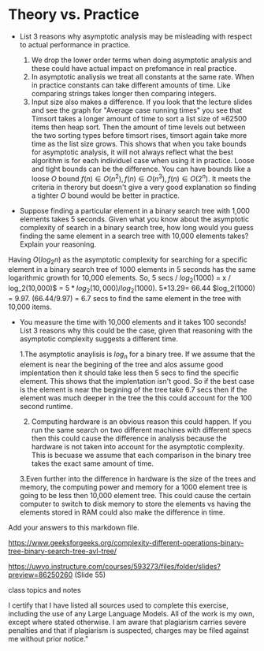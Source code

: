 # Theory vs. Practice

- List 3 reasons why asymptotic analysis may be misleading with respect to
  actual performance in practice.

  1. We drop the lower order terms when doing asymptotic analysis and these could have actual impact on prefomance in real practice. 
  2. In asymptotic analiysis we treat all constants at the same rate. When in practice constants can take different amounts of time. Like comparing strings takes longer then comparing integers.
  3. Input size also makes a difference. If you look that the lecture slides and see the graph for "Average case running times" you see that Timsort takes a longer amount of time to sort a list size of ≈62500 items then heap sort. Then the amount of time levels out between the two sorting types before timsort rises, timsort again take more time as the list size grows. This shows that when you take bounds for asymptotic analysis, it will not always reflect what the best algorithm is for each individuel case when using it in practice.
     Loose and tight bounds can be the difference. You can have bounds like a loose $O$ bound $f(n) \in O(n^2), f(n) \in O(n^3), f(n) \in O(2^n)$. It meets the criteria in therory but doesn't give a very good explanation so finding a tighter $O$ bound would be better in practice.

- Suppose finding a particular element in a binary search tree with 1,000
  elements takes 5 seconds. Given what you know about the asymptotic complexity
  of search in a binary search tree, how long would you guess finding the same
  element in a search tree with 10,000 elements takes? Explain your reasoning.

Having $O(log_2n)$ as the asymptotic complexity for searching for a specific element in a binary search tree of 1000 elements in 5 seconds has the same logarithmic growth for 10,000 elements. So, 5 secs / $log_2(1000)$ = x / log_2(10,000)$ = $5 * log_2(10,000) / log_2(1000)$. 5*13.29= 66.44  $log_2(1000) = 9.97. (66.44/9.97) = 6.7 secs to find the same element in the tree with 10,000 items.


- You measure the time with 10,000 elements and it takes 100 seconds! List 3
  reasons why this could be the case, given that reasoning with the asymptotic
  complexity suggests a different time.
  
  1.The asymptotic anaylisis is $log_n$ for a binary tree. If we assume that the element is near the begining of the tree and alos assume good implentation then it should take less then 5 secs to find the specific element. This shows that the implentation isn't good. So if the best case is the element is near the begining of the tree take 6.7 secs then if the element was much deeper in the tree the this could account for the 100 second runtime.

  2. Computing hardware is an obvious reason this could happen. If you run the same search on two different machines with different specs then this could cause the difference in analysis because the hardware is not taken into account for the asymptotic complexity. This is becuase we assume that each comparison in the binary tree takes the exact same amount of time. 

  3.Even further into the difference in hardware is the size of the trees and memory, the computing power and memory for a 1000 element tree is going to be less then 10,000 element tree. This could cause the certain computer to switch to disk memory to store the elements vs having the elements stored in RAM could also make the difference in time.

Add your answers to this markdown file.

https://www.geeksforgeeks.org/complexity-different-operations-binary-tree-binary-search-tree-avl-tree/

https://uwyo.instructure.com/courses/593273/files/folder/slides?preview=86250260 (Slide 55)

class topics and notes

I certify that I have listed all sources used to complete this exercise, including the use of any Large Language Models. All of the work is my own, except where stated otherwise. I am aware that plagiarism carries severe penalties and that if plagiarism is suspected, charges may be filed against me without prior notice."
